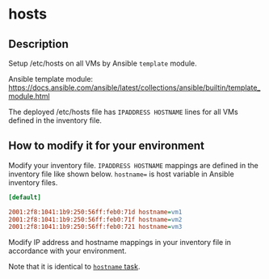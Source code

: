 
# hosts

## Description

Setup /etc/hosts on all VMs by Ansible `template` module.

Ansible template module: https://docs.ansible.com/ansible/latest/collections/ansible/builtin/template_module.html


The deployed /etc/hosts file has `IPADDRESS HOSTNAME` lines for all
VMs defined in the inventory file.


## How to modify it for your environment

Modify your inventory file. `IPADDRESS HOSTNAME` mappings are defined
in the inventory file like shown below. `hostname=` is host variable
in Ansible inventory files.

```ini
[default] 

2001:2f8:1041:1b9:250:56ff:feb0:71d hostname=vm1
2001:2f8:1041:1b9:250:56ff:feb0:71f hostname=vm2
2001:2f8:1041:1b9:250:56ff:feb0:721 hostname=vm3
```

Modify IP address and hostname mappings in your inventory file in
accordance with your environment.

Note that it is identical to [`hostname` task](../hostname).

